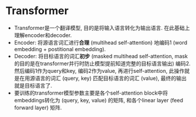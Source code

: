 # Transformer

- Transformer是一个翻译模型, 目的是将输入语言转化为输出语言. 在此基础上理解encoder和decoder.
- Encoder: 将源语言词汇进行**合理** (multihead self-attention) 地编码1 (word embedding + postitional embedding).
- Decoder: 将目标语言的词汇**初步** (masked multihead self-attention, mask的目的是在transformer并行时防止模型提前知道完整的目标语言输出) 编码2. 然后编码1作为query和key, 编码2作为value, 再进行self-attention, 此操作就是在用源语言的词汇 (query, key) 匹配目标语言的词汇 (value), 最终的输出就是目标语言了. 
- 要训练的transformer模型参数主要是各个self-attention block中将embeddings转化为 (query, key, value) 的矩阵, 和各个linear layer (feed forward layer) 矩阵.
